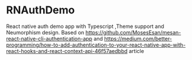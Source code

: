 # RNAuthDemo
React native auth demo app with Typescript ,Theme support and Neumorphism design.  Based on https://github.com/MosesEsan/mesan-react-native-cli-authentication-app and  https://medium.com/better-programming/how-to-add-authentication-to-your-react-native-app-with-react-hooks-and-react-context-api-46f57aedbbd  article
